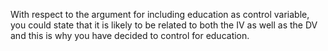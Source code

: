 With respect to the argument for including education as control variable, you could state that it is likely to be related to both the IV as well as the DV and this is why you have decided to control for education.
